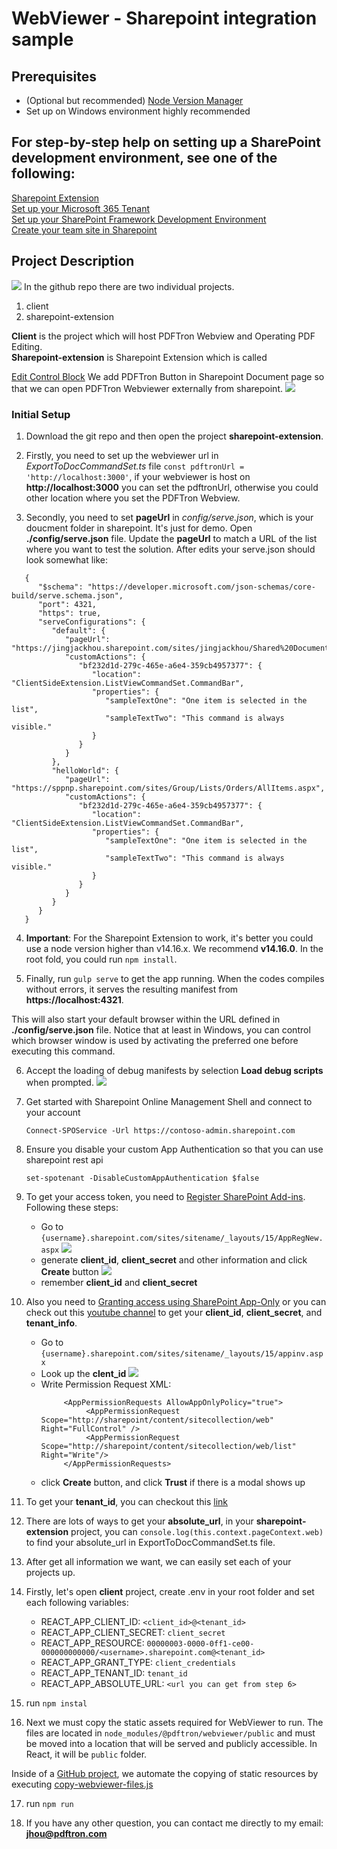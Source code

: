 # WebViewer - Sharepoint integration sample

## Prerequisites

- (Optional but recommended) [Node Version Manager](http://npm.github.io/installation-setup-docs/installing/using-a-node-version-manager.html)
- Set up on Windows environment highly recommended

## For step-by-step help on setting up a SharePoint development environment, see one of the following:

[Sharepoint Extension](https://docs.microsoft.com/en-us/sharepoint/dev/spfx/extensions/get-started/building-simple-cmdset-with-dialog-api)\
[Set up your Microsoft 365 Tenant](https://docs.microsoft.com/en-us/sharepoint/dev/spfx/set-up-your-developer-tenant)\
[Set up your SharePoint Framework Development Environment](https://docs.microsoft.com/en-us/sharepoint/dev/spfx/set-up-your-development-environment)\
[Create your team site in Sharepoint](https://support.microsoft.com/en-us/office/create-a-team-site-in-sharepoint-ef10c1e7-15f3-42a3-98aa-b5972711777d)

## Project Description

![](https://pdftron.s3.amazonaws.com/custom/test/jack/sharepoint_readme_pics/Screen+Shot+2022-03-14+at+1.39.40+PM.png)
In the github repo there are two individual projects.

   <ol>
      <li>client</li>
      <li>sharepoint-extension</li>
   </ol>
   <strong>Client</strong> is the project which will host PDFTron Webview and Operating PDF Editing. <br>
   <strong>Sharepoint-extension</strong> is Sharepoint Extension which is called            
   
   [Edit Control Block](https://docs.microsoft.com/en-us/sharepoint/dev/spfx/extensions/guidance/migrate-from-ecb-to-spfx-extensions) We add PDFTron Button in Sharepoint Document page so that we can open PDFTron Webviewer externally from sharepoint.
   ![](https://pdftron.s3.amazonaws.com/custom/test/jack/sharepoint_readme_pics/Screen+Shot+2022-03-14+at+2.02.38+PM.png)

### Initial Setup

1. Download the git repo and then open the project **sharepoint-extension**.

2. Firstly, you need to set up the webviewer url in _ExportToDocCommandSet.ts_ file
   `const pdftronUrl = 'http://localhost:3000'`, if your webviewer is host on <strong>http://localhost:3000</strong> you can set the pdftronUrl, otherwise you could other location where you set the PDFTron Webview.

3. Secondly, you need to set **pageUrl** in _config/serve.json_, which is your doucment folder in sharepoint. It's just for demo. Open <strong>./config/serve.json</strong> file. Update the <strong>pageUrl</strong> to match a URL of the list where you want to test the solution. After edits your serve.json should look somewhat like:

```
   {
      "$schema": "https://developer.microsoft.com/json-schemas/core-build/serve.schema.json",
      "port": 4321,
      "https": true,
      "serveConfigurations": {
         "default": {
            "pageUrl": "https://jingjackhou.sharepoint.com/sites/jingjackhou/Shared%20Documents/Forms/AllItems.aspx",
            "customActions": {
               "bf232d1d-279c-465e-a6e4-359cb4957377": {
                  "location": "ClientSideExtension.ListViewCommandSet.CommandBar",
                  "properties": {
                     "sampleTextOne": "One item is selected in the list",
                     "sampleTextTwo": "This command is always visible."
                  }
               }
            }
         },
         "helloWorld": {
            "pageUrl": "https://sppnp.sharepoint.com/sites/Group/Lists/Orders/AllItems.aspx",
            "customActions": {
               "bf232d1d-279c-465e-a6e4-359cb4957377": {
                  "location": "ClientSideExtension.ListViewCommandSet.CommandBar",
                  "properties": {
                     "sampleTextOne": "One item is selected in the list",
                     "sampleTextTwo": "This command is always visible."
                  }
               }
            }
         }
      }
   }
```

4. <strong>Important</strong>: For the Sharepoint Extension to work, it's better you could use a node version higher than v14.16.x. We recommend <strong>v14.16.0</strong>. In the root fold, you could run `npm install`.

5. Finally, run `gulp serve` to get the app running. When the codes compiles without errors, it serves the resulting manifest from <strong>https://localhost:4321</strong>. <br />

This will also start your default browser within the URL defined in <strong>./config/serve.json</strong> file. Notice that at least in Windows, you can control which browser window is used by activating the preferred one before executing this command.

6. Accept the loading of debug manifests by selection <strong>Load debug scripts</strong> when prompted.
   ![](https://docs.microsoft.com/en-us/sharepoint/dev/images/ext-com-accept-debug-scripts.png)

7. Get started with Sharepoint Online Management Shell and connect to your account

   `Connect-SPOService -Url https://contoso-admin.sharepoint.com`

8. Ensure you disable your custom App Authentication so that you can use sharepoint rest api

   `set-spotenant -DisableCustomAppAuthentication $false`

9. To get your access token, you need to [Register SharePoint Add-ins](https://docs.microsoft.com/en-us/sharepoint/dev/sp-add-ins/register-sharepoint-add-ins). Following these steps:

   - Go to `{username}.sharepoint.com/sites/sitename/_layouts/15/AppRegNew.aspx`
     ![](https://pdftron.s3.amazonaws.com/custom/test/jack/sharepoint_readme_pics/Screen+Shot+2022-03-10+at+10.36.18+AM.png)
   - generate **client_id**, **client_secret** and other information and click **Create** button
     ![](https://docs.microsoft.com/en-us/sharepoint/dev/solution-guidance/media/apponly/sharepointapponly1.png)
   - remember **client_id** and **client_secret**

10. Also you need to [Granting access using SharePoint App-Only](https://docs.microsoft.com/en-us/sharepoint/dev/solution-guidance/security-apponly-azureacs) or you can check out this [youtube channel](https://www.youtube.com/watch?v=YMliU4vB_YM&t=631s) to get your **client_id**, **client_secret**, and **tenant_info**.

    - Go to `{username}.sharepoint.com/sites/sitename/_layouts/15/appinv.aspx`
    - Look up the **clent_id**
      ![](https://docs.microsoft.com/en-us/sharepoint/dev/solution-guidance/media/apponly/sharepointapponly2.png)
    - Write Permission Request XML:
      ```
           <AppPermissionRequests AllowAppOnlyPolicy="true">
                <AppPermissionRequest Scope="http://sharepoint/content/sitecollection/web" Right="FullControl" />
                <AppPermissionRequest Scope="http://sharepoint/content/sitecollection/web/list" Right="Write"/>
           </AppPermissionRequests>
      ```
    - click **Create** button, and click **Trust** if there is a modal shows up

11. To get your **tenant_id**, you can checkout this [link](https://piyushksingh.com/2017/03/06/get-office-365-tenant-id/)

12. There are lots of ways to get your **absolute_url**, in your **sharepoint-extension** project, you can `console.log(this.context.pageContext.web)` to find your absolute_url in ExportToDocCommandSet.ts file.

13. After get all information we want, we can easily set each of your projects up.

14. Firstly, let's open **client** project, create .env in your root folder and set each following variables:

    - REACT_APP_CLIENT_ID: `<client_id>@<tenant_id>`
    - REACT_APP_CLIENT_SECRET: `client_secret`
    - REACT_APP_RESOURCE: `00000003-0000-0ff1-ce00-000000000000/<username>.sharepoint.com@<tenant_id>`
    - REACT_APP_GRANT_TYPE: `client_credentials`
    - REACT_APP_TENANT_ID: `tenant_id`
    - REACT_APP_ABSOLUTE_URL: `<url you can get from step 6>`

15. run `npm instal`

16. Next we must copy the static assets required for WebViewer to run. The files are located in `node_modules/@pdftron/webviewer/public` and must be moved into a location that will be served and publicly accessible. In React, it will be `public` folder.

Inside of a [GitHub project](https://github.com/PDFTron/sharepoint-integration/tree/main/client), we automate the copying of static resources by executing [copy-webviewer-files.js](https://github.com/PDFTron/sharepoint-integration/blob/main/client/tools/copy-webviewer-files.js)

17. run `npm run`

18. If you have any other question, you can contact me directly to my email: **jhou@pdftron.com**
